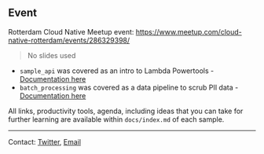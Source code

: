 ## Event

Rotterdam Cloud Native Meetup event: https://www.meetup.com/cloud-native-rotterdam/events/286329398/

> No slides used

* `sample_api` was covered as an intro to Lambda Powertools - [Documentation here](sample_api/docs/index.md)
* `batch_processing` was covered as a data pipeline to scrub PII data - [Documentation here](batch_processing/docs/index.md)

All links, productivity tools, agenda, including ideas that you can take for further learning are available within `docs/index.md` of each sample.

---

Contact: [Twitter](twitter.com/heitor_lessa), [Email](lessa@amazon.com)
